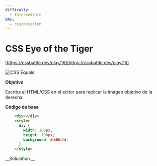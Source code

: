 ```yaml
---
difficulty:
  - Intermediate
OAs:
  - css/position
---
```


# CSS Eye of the Tiger

[https://cssbattle.dev/play/16](https://cssbattle.dev/play/16)

![CSS Equals](css-eye-of-the-tiger.png)

__Objetivo__

Escriba el HTML/CSS en el editor para replicar la imagen objetivo de la derecha.

__Código de base__

```html
    <div></div>
    <style>
      div {
        width: 100px;
        height: 100px;
        background: #dd6b4d;
      }
    </style>
```
__Soluciñon __

